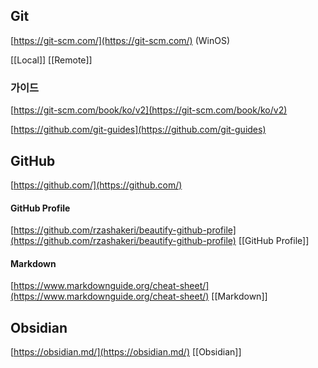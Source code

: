 ## Git

[https://git-scm.com/](https://git-scm.com/) (WinOS)

[[Local]]
[[Remote]]

### 가이드

[https://git-scm.com/book/ko/v2](https://git-scm.com/book/ko/v2)

[https://github.com/git-guides](https://github.com/git-guides)

## GitHub

[https://github.com/](https://github.com/)

#### GitHub Profile

[https://github.com/rzashakeri/beautify-github-profile](https://github.com/rzashakeri/beautify-github-profile)
[[GitHub Profile]]
#### Markdown

[https://www.markdownguide.org/cheat-sheet/](https://www.markdownguide.org/cheat-sheet/)
[[Markdown]]

## Obsidian

[https://obsidian.md/](https://obsidian.md/)
[[Obsidian]]